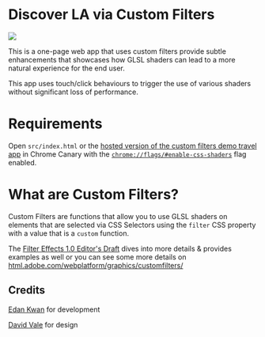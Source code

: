 # Discover LA via Custom Filters

[![](http://s3.amazonaws.com/Gyazo/1369694221.png)](http://adobe-webplatform.github.io/custom-filters-demo-travel-app/src/)

This is a one-page web app that uses custom filters provide subtle enhancements that showcases how GLSL shaders can lead to a more natural experience for the end user. 

This app uses touch/click behaviours to trigger the use of various shaders without significant loss of performance. 

# Requirements

Open `src/index.html` or the [hosted version of the custom filters demo travel app](http://adobe-webplatform.github.io/custom-filters-demo-travel-app/src/) in Chrome Canary with the [`chrome://flags/#enable-css-shaders`](chrome://flags/#enable-css-shaders) flag enabled.


# What are Custom Filters?
Custom Filters are functions that allow you to use GLSL shaders on elements that are selected via CSS Selectors using the `filter` CSS property with a value that is a `custom` function. 

The [Filter Effects 1.0 Editor's Draft](https://dvcs.w3.org/hg/FXTF/raw-file/tip/filters/index.html#differences-to-webgl) dives into more details & provides examples as well or you can see some more details on [html.adobe.com/webplatform/graphics/customfilters/](http://html.adobe.com/webplatform/graphics/customfilters/) 




## Credits

[Edan Kwan](http://twitter.com/edankwan) for development

[David Vale](http://twitter.com/davidvale) for design


